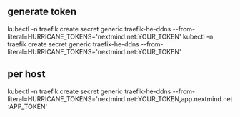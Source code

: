 ## generate token 


kubectl -n traefik create secret generic traefik-he-ddns --from-literal=HURRICANE_TOKENS='nextmind.net:YOUR_TOKEN'
kubectl -n traefik create secret generic traefik-he-ddns --from-literal=HURRICANE_TOKENS='nextmind.net:YOUR_TOKEN'

## per host 

kubectl -n traefik create secret generic traefik-he-ddns --from-literal=HURRICANE_TOKENS='nextmind.net:YOUR_TOKEN,app.nextmind.net:APP_TOKEN'
